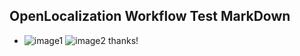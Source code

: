 ## OpenLocalization Workflow Test MarkDown
* ![image1](.\baf6444e-1400-40b8-989a-4cc733415877.png)   ![image2](.\dafa248d-8ede-4379-b326-32477804f805.png) 
thanks!